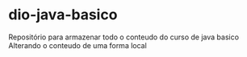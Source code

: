 # dio-java-basico
Repositório para armazenar todo o conteudo do curso de java basico
Alterando o conteudo de uma forma local
